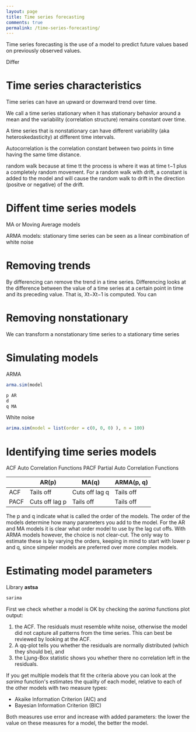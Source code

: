 ```yaml
---
layout: page
title: Time series forecasting
comments: true
permalink: /time-series-forecasting/
---
```


Time series forecasting is the use of a model to predict future values based on previously observed values.

Differ



# Time series characteristics

Time series can have an upward or downward trend over time.

We call a time series stationary when it has stationary behavior around a mean and the variability (correlation structure) remains constant over time. 

A time series that is nonstationary can have different variability (aka heteroskedasticity) at different time intervals.

Autocorrelation is the correlation constant between two points in time having the same time distance.

random walk because at time tt the process is where it was at time t−1 plus a completely random movement. For a random walk with drift, a constant is added to the model and will cause the random walk to drift in the direction (positve or negative) of the drift.

# Diffent time series models

MA or Moving Average models

ARMA models: stationary time series can be seen as a linear combination of white noise

# Removing trends

By differencing can remove the trend in a time series. Differencing looks at the difference between the value of a time series at a certain point in time and its preceding value. That is, Xt−Xt−1 is computed. You can 

# Removing nonstationary

We can transform a nonstationary time series to a stationary time series

# Simulating models

ARMA

```r
arma.sim(model

p AR
d
q MA
```

White noise
```r
arima.sim(model = list(order = c(0, 0, 0) ), n = 100)
```

# Identifying time series models

ACF Auto Correlation Functions
PACF Partial Auto Correlation Functions

|      | AR(p)     | MA(q)          | ARMA(p, q) |
| ---- |    ----   |      ----      |    ----    |
| ACF  | Tails off | Cuts off lag q | Tails off  |
| PACF | Cuts off lag p | Tails off | Tails off  |

The p and q indicate what is called the order of the models. The order of the models determine how many parameters you add to the model. For the AR and MA models it is clear what order model to use by the lag cut offs. With ARMA models however, the choice is not clear-cut. The only way to estimate these is by varying the orders, keeping in mind to start with lower p and q, since simpeler models are preferred over more complex models. 



# Estimating model parameters

Library **astsa**
```r
sarima
```
First we check whether a model is OK by checking the _sarima_ functions plot output:

1. the ACF. The residuals must resemble white noise, otherwise the model did not capture all patterns from the time series. This can best be reviewed by looking at the ACF. 
2. A qq-plot tells you whether the residuals are normally distributed (which they should be), and 
3. the Ljung-Box statistic shows you whether there no correlation left in the residuals.

If you get multiple models that fit the criteria above you can look at the _sarima_ function's estimates the quality of each model, relative to each of the other models with two measure types: 

* Akaike Information Criterion (AIC) and  
* Bayesian Information Criterion (BIC) 

Both measures use error and increase with added parameters: the lower the value on these measures for a model, the better the model. 



